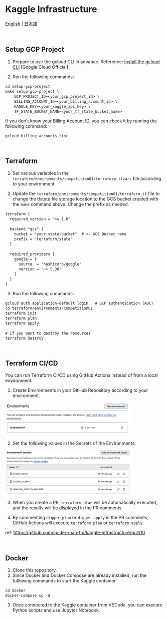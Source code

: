 # Kaggle Infrastructure

[English](README.md) | [日本語](docs/README.ja.md)

<br />

## Setup GCP Project

1. Prepare to use the gcloud CLI in advance.
   Reference: [Install the gcloud CLI](https://cloud.google.com/sdk/docs/install?hl=ja) [Google Cloud Official]

2. Run the following commands:

```shell
cd setup-gcp-project
make setup-gcp-project \
    GCP_PROJECT_ID=<your_gcp_project_id> \
    BILLING_ACCOUNT_ID=<your_billing_account_id> \
    KAGGLE_KEY=<your_kaggle_api_key> \
    TF_STATE_BUCKET_NAME=<your_tf_state_bucket_name>
```

If you don't know your Billing Account ID, you can check it by running the following command:

```shell
gcloud billing accounts list
```

<br />

## Terraform

1. Set various variables in the `terraform/environments/competition01/terraform.tfvars` file according to your environment.

2. Update the `terraform/environments/competition01/terraform.tf` file to change the tfstate file storage location to the GCS bucket created with the `make` command above. Change the prefix as needed.

```hcl
terraform {
  required_version = ">= 1.6"

  backend "gcs" {
    bucket = "your-state-bucket"  # <- GCS Bucket name
    prefix = "terraform/state"
  }

  required_providers {
    google = {
      source  = "hashicorp/google"
      version = "~> 5.30"
    }
  }
}
```

3. Run the following commands:

```shell
gcloud auth application-default login   # GCP authentication (ADC)
cd terraform/environments/competition01
terraform init
terraform plan
terraform apply

# If you want to destroy the resources
terraform destroy
```

<br />

## Terraform CI/CD

You can run Terraform CI/CD using GitHub Actions instead of from a local environment.

1. Create Environments in your GitHub Repository according to your environment.

<img src="docs/img01.png" alt="GitHub Environments" width="400">

2. Set the following values in the Secrets of the Environments:

<img src="docs/img02.png" alt="GitHub Environments Secrets" width="400">

3. When you create a PR, `terraform plan` will be automatically executed, and the results will be displayed in the PR comments.

4. By commenting `digger plan` or `digger apply` in the PR comments, GitHub Actions will execute `terraform plan` or `terraform apply`.

ref: https://github.com/spider-man-tm/kaggle-infrastructure/pull/10

<br />

## Docker

1. Clone this repository.
2. Since Docker and Docker Compose are already installed, run the following commands to start the Kaggle container:

```shell
cd docker
docker-compose up -d
```

3. Once connected to the Kaggle container from VSCode, you can execute Python scripts and use Jupyter Notebook.
